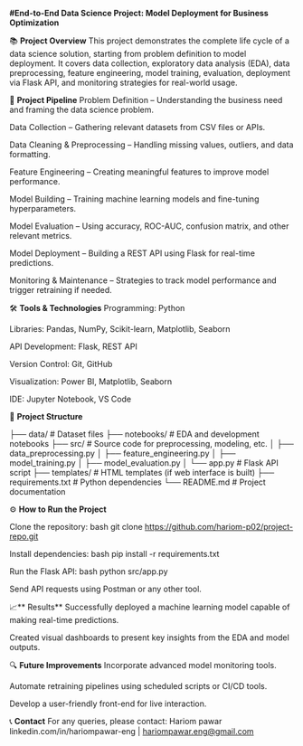**#End-to-End Data Science Project: Model Deployment for Business Optimization**

📚 **Project Overview**
This project demonstrates the complete life cycle of a data science solution, starting from problem definition to model deployment. It covers data collection, exploratory data analysis (EDA), data preprocessing, feature engineering, model training, evaluation, deployment via Flask API, and monitoring strategies for real-world usage.

🚀 **Project Pipeline**
Problem Definition – Understanding the business need and framing the data science problem.

Data Collection – Gathering relevant datasets from CSV files or APIs.

Data Cleaning & Preprocessing – Handling missing values, outliers, and data formatting.

Feature Engineering – Creating meaningful features to improve model performance.

Model Building – Training machine learning models and fine-tuning hyperparameters.

Model Evaluation – Using accuracy, ROC-AUC, confusion matrix, and other relevant metrics.

Model Deployment – Building a REST API using Flask for real-time predictions.

Monitoring & Maintenance – Strategies to track model performance and trigger retraining if needed.

🛠️ **Tools & Technologies**
Programming: Python

Libraries: Pandas, NumPy, Scikit-learn, Matplotlib, Seaborn

API Development: Flask, REST API

Version Control: Git, GitHub

Visualization: Power BI, Matplotlib, Seaborn

IDE: Jupyter Notebook, VS Code

📂 **Project Structure**

├── data/                 # Dataset files
├── notebooks/            # EDA and development notebooks
├── src/                  # Source code for preprocessing, modeling, etc.
│   ├── data_preprocessing.py
│   ├── feature_engineering.py
│   ├── model_training.py
│   ├── model_evaluation.py
│   └── app.py            # Flask API script
├── templates/            # HTML templates (if web interface is built)
├── requirements.txt      # Python dependencies
└── README.md             # Project documentation

⚙️ **How to Run the Project**

Clone the repository:
bash
git clone https://github.com/hariom-p02/project-repo.git

Install dependencies:
bash
pip install -r requirements.txt

Run the Flask API:
bash
python src/app.py

Send API requests using Postman or any other tool.

📈** Results**
Successfully deployed a machine learning model capable of making real-time predictions.

Created visual dashboards to present key insights from the EDA and model outputs.

🔍 **Future Improvements**
Incorporate advanced model monitoring tools.

Automate retraining pipelines using scheduled scripts or CI/CD tools.

Develop a user-friendly front-end for live interaction.

📞 **Contact**
For any queries, please contact:
Hariom pawar
linkedin.com/in/hariompawar-eng | hariompawar.eng@gmail.com
